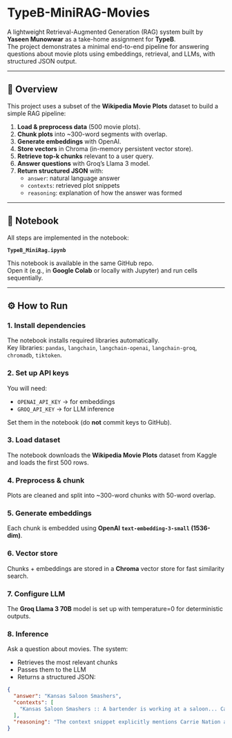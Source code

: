 # TypeB-MiniRAG-Movies

A lightweight Retrieval-Augmented Generation (RAG) system built by **Yaseen Munowwar** as a take-home assignment for **TypeB**.  
The project demonstrates a minimal end-to-end pipeline for answering questions about movie plots using embeddings, retrieval, and LLMs, with structured JSON output.

---

## 📖 Overview

This project uses a subset of the **Wikipedia Movie Plots** dataset to build a simple RAG pipeline:

1. **Load & preprocess data** (500 movie plots).  
2. **Chunk plots** into ~300-word segments with overlap.  
3. **Generate embeddings** with OpenAI.  
4. **Store vectors** in Chroma (in-memory persistent vector store).  
5. **Retrieve top-k chunks** relevant to a user query.  
6. **Answer questions** with Groq’s Llama 3 model.  
7. **Return structured JSON** with:
   - `answer`: natural language answer  
   - `contexts`: retrieved plot snippets  
   - `reasoning`: explanation of how the answer was formed  

---

## 📂 Notebook

All steps are implemented in the notebook:

**`TypeB_MiniRag.ipynb`**

This notebook is available in the same GitHub repo.  
Open it (e.g., in **Google Colab** or locally with Jupyter) and run cells sequentially.

---

## ⚙️ How to Run

### 1. Install dependencies
The notebook installs required libraries automatically.  
Key libraries: `pandas`, `langchain`, `langchain-openai`, `langchain-groq`, `chromadb`, `tiktoken`.

### 2. Set up API keys
You will need:
- `OPENAI_API_KEY` → for embeddings  
- `GROQ_API_KEY` → for LLM inference  

Set them in the notebook (do **not** commit keys to GitHub).

### 3. Load dataset
The notebook downloads the **Wikipedia Movie Plots** dataset from Kaggle and loads the first 500 rows.

### 4. Preprocess & chunk
Plots are cleaned and split into ~300-word chunks with 50-word overlap.

### 5. Generate embeddings
Each chunk is embedded using **OpenAI `text-embedding-3-small` (1536-dim)**.

### 6. Vector store
Chunks + embeddings are stored in a **Chroma** vector store for fast similarity search.

### 7. Configure LLM
The **Groq Llama 3 70B** model is set up with temperature=0 for deterministic outputs.

### 8. Inference
Ask a question about movies. The system:
- Retrieves the most relevant chunks  
- Passes them to the LLM  
- Returns a structured JSON:

```json
{
  "answer": "Kansas Saloon Smashers",
  "contexts": [
    "Kansas Saloon Smashers :: A bartender is working at a saloon... Carrie Nation and her followers burst inside..."
  ],
  "reasoning": "The context snippet explicitly mentions Carrie Nation and her followers smashing up a saloon, which directly answers the question."
}
